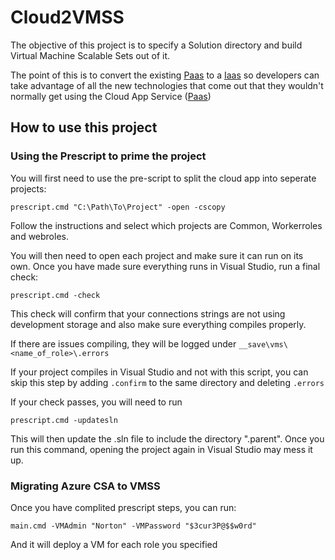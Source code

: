 # Cloud2VMSS

The objective of this project is to specify a Solution directory and build Virtual Machine Scalable Sets out of it.

The point of this is to convert the existing [Paas](https://en.wikipedia.org/wiki/Platform_as_a_service) to a [Iaas](https://en.wikipedia.org/wiki/Cloud_computing#Infrastructure_as_a_service_.28IaaS.29) so developers can take advantage of
all the new technologies that come out that they wouldn't normally get using the Cloud App Service ([Paas](https://en.wikipedia.org/wiki/Platform_as_a_service))

## How to use this project

### Using the Prescript to prime the project
You will first need to use the pre-script to split the cloud app into seperate projects:

```prescript.cmd "C:\Path\To\Project" -open -cscopy```

Follow the instructions and select which projects are Common, Workerroles and webroles.

You will then need to open each project and make sure it can run on its own.
Once you have made sure everything runs in Visual Studio, run a final check:

```prescript.cmd -check```

This check will confirm that your connections strings are not using development storage
and also make sure everything compiles properly.

If there are issues compiling, they will be logged under `__save\vms\<name_of_role>\.errors`

If your project compiles in Visual Studio and not with this script, you can skip this step by adding `.confirm`
to the same directory and deleting `.errors`

If your check passes, you will need to run

```prescript.cmd -updatesln```

This will then update the .sln file to include the directory ".parent". Once you run this command,
opening the project again in Visual Studio may mess it up.

### Migrating Azure CSA to VMSS

Once you have complited prescript steps, you can run:

```main.cmd -VMAdmin "Norton" -VMPassword "$3cur3P@$$w0rd"```

And it will deploy a VM for each role you specified
